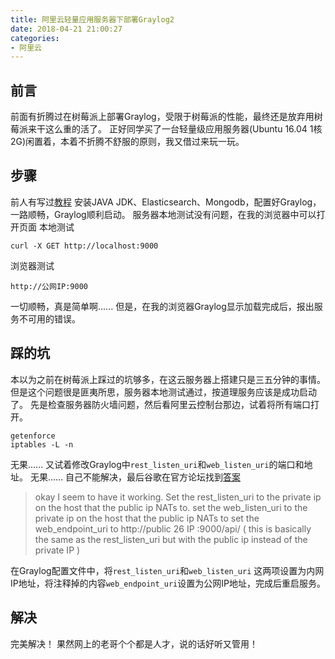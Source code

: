 ```yaml
---
title: 阿里云轻量应用服务器下部署Graylog2
date: 2018-04-21 21:00:27
categories:
- 阿里云
---
```

## 前言
前面有折腾过在树莓派上部署Graylog，受限于树莓派的性能，最终还是放弃用树莓派来干这么重的活了。
正好同学买了一台轻量级应用服务器(Ubuntu 16.04 1核2G)闲置着，本着不折腾不舒服的原则，我又借过来玩一玩。

## 步骤
前人有写过[教程](https://www.aliyun.com/jiaocheng/118555.html?spm=5176.100033.2.5.hkYTKX)
安装JAVA JDK、Elasticsearch、Mongodb，配置好Graylog，一路顺畅，Graylog顺利启动。
服务器本地测试没有问题，在我的浏览器中可以打开页面
本地测试
```
curl -X GET http://localhost:9000 
```
浏览器测试
```
http://公网IP:9000
```
一切顺畅，真是简单啊......
但是，在我的浏览器Graylog显示加载完成后，报出服务不可用的错误。

## 踩的坑
本以为之前在树莓派上踩过的坑够多，在这云服务器上搭建只是三五分钟的事情。
但是这个问题很是匪夷所思，服务器本地测试通过，按道理服务应该是成功启动了。
先是检查服务器防火墙问题，然后看阿里云控制台那边，试着将所有端口打开。
```
getenforce
iptables -L -n
```
无果......
又试着修改Graylog中`rest_listen_uri`和`web_listen_uri`的端口和地址。
无果......
自己不能解决，最后谷歌在官方论坛找到[答案](https://community.graylog.org/t/server-currently-unavailable-error-is-coming-while-trying-to-access-from-browser/503/3)

> okay I seem to have it working.
Set the rest_listen_uri to the private ip on the host that the public ip NATs to.
set the web_listen_uri to the private ip on the host that the public ip NATs to
set the web_endpoint_uri to http://public 26 IP :9000/api/ ( this is basically the same as the rest_listen_uri but with the public ip instead of the private IP )


在Graylog配置文件中，将` rest_listen_uri `和` web_listen_uri ` 这两项设置为内网IP地址，将注释掉的内容` web_endpoint_uri `设置为公网IP地址，完成后重启服务。

## 解决
完美解决！
果然网上的老哥个个都是人才，说的话好听又管用！